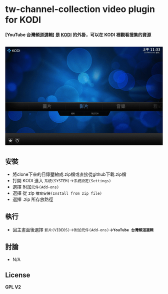 # tw-channel-collection video plugin for KODI
#### [YouTube 台灣頻道選輯] 是 [KODI](https://kodi.tv/download/) 的外掛，可以在 KODI 裡觀看搜集的資源
![alt tag](https://github.com/daineseh/kodi-plugin.video.tw-channel-collection/raw/master/screen.gif)
---
安裝
----
- 將clone下來的目錄壓縮成.zip檔或直接從github下載.zip檔
- 打開 KODI 進入 `系統(SYSTEM)`→`系統設定(Settings)`
- 選擇 附加`元件(Add-ons)`
- 選擇 從 zip `檔案安裝(Install from zip file)`
- 選擇 .zip 所存放路徑

執行
----
- 回主畫面後選擇 `影片(VIDEOS)`→`附加元件(Add-ons)`**→`YouTube 台灣頻道選輯`**

討論
----
- N/A

License
----
**GPL V2**

